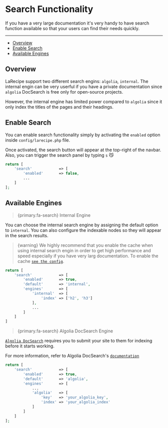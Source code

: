 # Search Functionality

If you have a very large documentation it's very handy to have search function available so that your users can find their needs quickly.

---

- [Overview](#overview)
- [Enable Search](#enable-search)
- [Available Engines](#available-engines)

<a name="overview"></a>
## Overview

LaRecipe support two different search engins: `algolia`, `internal`. The internal engin can be very userful if you have a private documentation since `algolia` DocSearch is free only for open-source projects. 

However, the internal engine has limited power compared to `algolia` since it only index the titles of the pages and their headings. 


<a name="enable-search"></a>
## Enable Search

You can enable search functionality simply by activating the `enabled` option inside `config/larecipe.php` file. 

Once activated, the search button will appear at the top-right of the navbar. Also, you can trigger the search panel by typing `s` 😼

```php
return [
    'search'            => [
        'enabled'       => false,
        ...
    ]
];
```

<a name="available-engines"></a>
## Available Engines

> {primary.fa-search} Internal Engine

You can choose the internal search engine by assigning the default option to `internal`. You can also configure the indexable nodes so they will appear in the search results.

> {warning} We highly recommend that you enable the cache when using internal search engin in order to get high performance and speed especially if you have very larg documentation. To enable the cache [`see the config`](/docs/{{version}}/configurations#cache).

```php
return [
    'search'            => [
        'enabled'       => true,
        'default'       => 'internal',
        'engines'       => [
            'internal'  => [
                'index' => ['h2', 'h3']
            ],
            ...
        ]
    ]
]
```

> {primary.fa-search} Algolia DocSearch Engine

[`Algolia DocSearch`](https://community.algolia.com/docsearch/) requires you to submit your site to them for indexing before it starts working.

For more information, refer to Algolia DocSearch's [`documentation`](https://community.algolia.com/docsearch/what-is-docsearch.html)

```php
return [
    'search'            => [
        'enabled'       => true,
        'default'       => 'algolia',
        'engines'       => [
            ...
            'algolia'   => [
                'key'   => 'your_algolia_key',
                'index' => 'your_algolia_index'
            ]
        ]
    ]
];
```